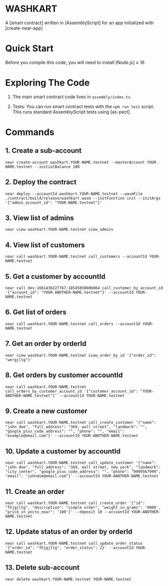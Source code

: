 # WASHKART

A [smart contract] written in [AssemblyScript] for an app initialized with [create-near-app]

# Quick Start

Before you compile this code, you will need to install [Node.js] ≥ 16

# Exploring The Code

1. The main smart contract code lives in `assembly/index.ts`.

2. Tests: You can run smart contract tests with the `npm run test` script. This runs
   standard AssemblyScript tests using [as-pect].

# Commands

## 1. Create a sub-account

`near create-account washkart.YOUR-NAME.testnet --masterAccount YOUR-NAME.testnet --initialBalance 100`

## 2. Deploy the contract

`near deploy --accountId washkart.YOUR-NAME.testnet --wasmFile ./contract/build/release/washkart.wasm --initFunction init --initArgs '{"admin_account_id": "YOUR-NAME.testnet"}'`

## 3. View list of admins

`near view washkart.YOUR-NAME.testnet view_admins`

## 4. View list of customers

`near call washkart.YOUR-NAME.testnet call_customers --accountId YOUR-NAME.testnet`

## 5. Get a customer by accountId

`near call dev-1661436227767-18545050606864 call_customer_by_account_id '{"account_id": "YOUR-ANOTHER-NAME.testnet"}' --accountId YOUR-NAME.testnet`

## 6. Get list of orders

`near call washkart.YOUR-NAME.testnet call_orders --accountId YOUR-NAME.testnet`

## 7. Get an order by orderId

`near view washkart.YOUR-NAME.testnet view_order_by_id '{"order_id": "wergjltg"}'`

## 8. Get orders by customer accountId

`near call washkart.YOUR-NAME.testnet call_orders_by_customer_account_id '{"customer_account_id": "YOUR-ANOTHER-NAME.testnet"}' --accountId YOUR-NAME.testnet`

## 9. Create a new customer

`near call washkart.YOUR-NAME.testnet call_create_customer '{"name": "john doe", "full_address": "369, wall street", "landmark": "", "google_plus_code_address": "", "phone": "", "email": "example@email.com"}' --accountId YOUR-ANOTHER-NAME.testnet`

## 10. Update a customer by accountId

`near call washkart.YOUR-NAME.testnet call_update_customer '{"name": "john doe", "full_address": "369, wall street, new york", "landmark": "city center", "google_plus_code_address": "", "phone": "9999567999", "email": "johndoe@email.com"}' --accountId YOUR-ANOTHER-NAME.testnet`

## 11. Create an order

`near call washkart.YOUR-NAME.testnet call_create_order '{"id": "fhjgjltg", "description": "simple order", "weight_in_grams": '9000', "price_in_yocto_near": '100'}' --deposit 10 --accountId YOUR-ANOTHER-NAME.testnet`

## 12. Update status of an order by orderId

`near call washkart.YOUR-NAME.testnet call_update_order_status '{"order_id": "fhjgjltg", "order_status": 2}' --accountId YOUR-NAME.testnet`

## 13. Delete sub-account

`near delete washkart.YOUR-NAME.testnet YOUR-NAME.testnet`
